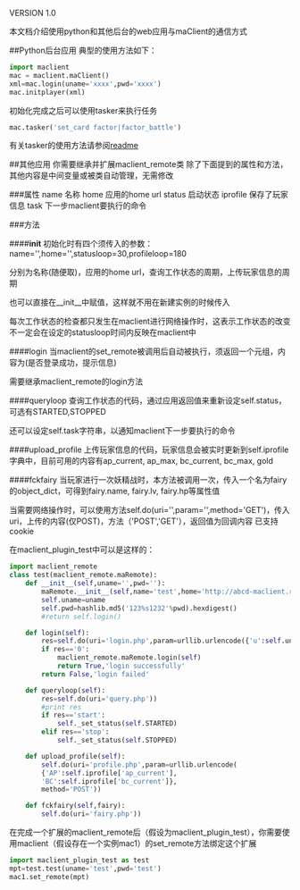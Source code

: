 VERSION 1.0

本文档介绍使用python和其他后台的web应用与maClient的通信方式


##Python后台应用
典型的使用方法如下：
```Python
import maclient
mac = maclient.maClient()
xml=mac.login(uname='xxxx',pwd='xxxx')
mac.initplayer(xml)
```
初始化完成之后可以使用tasker来执行任务
```Python
mac.tasker('set_card factor|factor_battle')
```
有关tasker的使用方法请参阅[readme](https://github.com/fffonion/maClient/blob/master/README.md)


##其他应用
你需要继承并扩展maclient_remote类
除了下面提到的属性和方法，其他内容是中间变量或被类自动管理，无需修改

###属性
name 名称
home 应用的home url
status 启动状态
iprofile 保存了玩家信息
task 下一步maclient要执行的命令

###方法

####__init__
初始化时有四个须传入的参数：name='',home='',statusloop=30,profileloop=180

分别为名称(随便取)，应用的home url，查询工作状态的周期，上传玩家信息的周期

也可以直接在__init__中赋值，这样就不用在新建实例的时候传入

每次工作状态的检查都只发生在maclient进行网络操作时，这表示工作状态的改变不一定会在设定的statusloop时间内反映在maclient中

####login
当maclient的set_remote被调用后自动被执行，须返回一个元组，内容为(是否登录成功，提示信息)

需要继承maclient_remote的login方法
        
####queryloop
查询工作状态的代码，通过应用返回值来重新设定self.status，可选有STARTED,STOPPED

还可以设定self.task字符串，以通知maclient下一步要执行的命令

####upload_profile
上传玩家信息的代码，玩家信息会被实时更新到self.iprofile字典中，目前可用的内容有ap_current, ap_max, bc_current, bc_max, gold

####fckfairy
当玩家进行一次妖精战时，本方法被调用一次，传入一个名为fairy的object_dict，可得到fairy.name, fairy.lv, fairy.hp等属性值

当需要网络操作时，可以使用方法self.do(uri='',param='',method='GET')，传入uri，上传的内容(仅POST)，方法（'POST','GET'），返回值为回调内容
已支持cookie

在maclient_plugin_test中可以是这样的：
```Python
import maclient_remote
class test(maclient_remote.maRemote):
    def __init__(self,uname='',pwd=''):
        maRemote.__init__(self,name='test',home='http://abcd-maclient.rhcloud.com/',statusloop=30,profileloop=180)
        self.uname=uname
        self.pwd=hashlib.md5('123%s1232'%pwd).hexdigest()
        #return self.login()

    def login(self):
        res=self.do(uri='login.php',param=urllib.urlencode({'u':self.uname,'p':self.pwd},method='POST'))
        if res=='0':
            maclient_remote.maRemote.login(self)
            return True,'login successfully'
        return False,'login failed'

    def queryloop(self):
        res=self.do(uri='query.php'))
        #print res
        if res=='start':
            self._set_status(self.STARTED)
        elif res=='stop':
            self._set_status(self.STOPPED)

    def upload_profile(self):
        self.do(uri='profile.php',param=urllib.urlencode(
        {'AP':self.iprofile['ap_current'],
        'BC':self.iprofile['bc_current']},
        method='POST'))

    def fckfairy(self,fairy):
        self.do(uri='fairy.php'))
```      
在完成一个扩展的maclient_remote后（假设为maclient_plugin_test），你需要使用maclient（假设存在一个实例mac1）的set_remote方法绑定这个扩展
```Python
import maclient_plugin_test as test
mpt=test.test(uname='test',pwd='test')
mac1.set_remote(mpt)
```